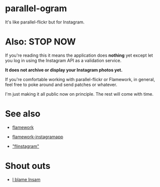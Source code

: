 parallel-ogram
=========

It's like parallel-flickr but for Instagram.

Also: STOP NOW
=========

If you're reading this it means the application does **nothing** yet except let
you log in using the Instagram API as a validation service.

**It does not archive or display your Instagram photos yet.**

If you're comfortable working with parallel-flickr or Flamework, in general,
feel free to poke around and send patches or whatever.

I'm just making it all public now on principle. The rest will come with time.

See also
=========

* [flamework](https://github.com/straup/flamework)

* [flamework-instagramapp](https://github.com/straup/flamework-instagramapp)

* ["flinstagram"](https://gist.github.com/1926097)

Shout outs
=========

* [I blame Insam](https://github.com/tominsam/instabackup)
